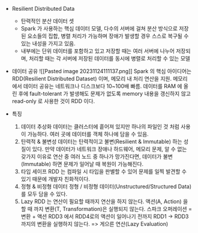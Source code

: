 * Resilient Distributed Data
	* 탄력적인 분산 데이터 셋
	* Spark 가 사용하는 핵심 데이터 모델, 다수의 서버에 걸쳐 분산 방식으로 저장된 요소들의 집합, 병렬 처리가 가능하며 장애가 발생할 경우 스스로 복구될 수 있는 내성을 가지고 있음.
	* 내부에는 단위 데이터를 포함하고 있고 저장할 때는 여러 서버에 나누어 저장되며, 처리할 때는 각 서버에 저장된 데이터를 동시에 병렬로 처리할 수 있는 모델


* 데이터 공유
![[Pasted image 20231124111137.png]]
	Spark 의 핵심 아이디어는 RDD(Resilient Distributed Dataset) 이며, 메모리 내 처리 연산을 지원. 메모리에서 데이터 공유는 네트워크나 디스크보다 10~100배 빠름.
	데이터를 RAM 에 올린 후에 fault-tolerant 가 발생해도 문제가 없도록 memory 내용을 갱신하지 않고 read-only 로 사용한 것이 RDD 이다. 



* 특징
	1. 데이터 추상화
		데이터는 클러스터에 흩어져 있지만 하나의 파일인 것 처럼 사용이 가능하다.
		여러 곳에 데이터를 객체 하나에 담을 수 있음.
	2. 탄력적 & 불변성
		데이터는 탄력적이고 불변(Resilient & Immutable) 하는 성질이 있다.
		만약 데이터가 네트워크 장애나 하드웨어, 메모리 문제, 알 수 없는 갖가지 이유로 연산 중 여러 노드 중 하나가 망가진다면, 데이터가 불변(Immutable) 하면 문제가 일어날 때 복원이 가능해진다.
	3. 타입 세이프
		RDD 는 컴파일 시 타입을 판별할 수 있어 문제를 일찍 발견할 수 있기 때문에 개발자 친화적이다.
	4. 정형 & 비정형 데이터
		정형 / 비정형 데이터(Unstructured/Structured Data) 를 모두 담을 수 있다.
	5. Lazy
		RDD 는 연산이 필요할 때까지 연산을 하지 않는다.
		액션(A, Action) 을 할 때 까지 변환(T, Transformation)은 실행되지 않는다.
			스파크 오퍼레이션 = 변환 + 액션
		RDD3 에서 RDD4로의 액션이 일어나기 전까지 RDD1 -> RDD3 까지의 변환을 실행하지 않는다. => 게으른 연산(Lazy Evaluation)




